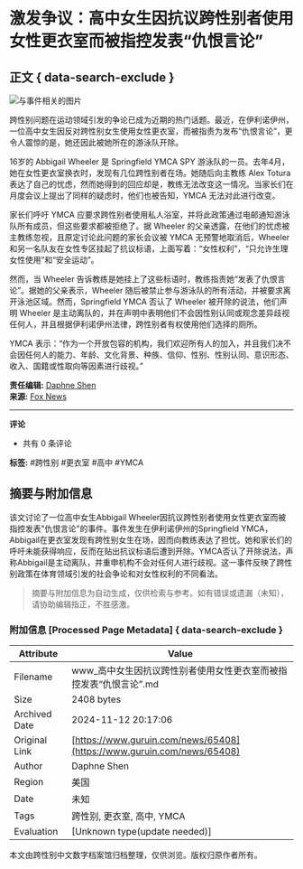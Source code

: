 # 激发争议：高中女生因抗议跨性别者使用女性更衣室而被指控发表“仇恨言论”

## 正文 { data-search-exclude }


![与事件相关的图片](https://s3.guruin.com/db/photos/1111956/url/Screen_Shot_2023-07-10_at_2.17.01_PM.png)

跨性别问题在运动领域引发的争论已成为近期的热门话题。最近，在伊利诺伊州，一位高中女生因反对跨性别女生使用女性更衣室，而被指责为发布“仇恨言论”，更令人震惊的是，她还因此被她所在的游泳队开除。

16岁的 Abbigail Wheeler 是 Springfield YMCA SPY 游泳队的一员。去年4月，她在女性更衣室换衣时，发现有几位跨性别者在场。她随后向主教练 Alex Totura 表达了自己的忧虑，然而她得到的回应却是，教练无法改变这一情况。当家长们在月度会议上提出了同样的疑虑时，他们也被告知，YMCA 无法对此进行改变。

家长们呼吁 YMCA 应要求跨性别者使用私人浴室，并将此政策通过电邮通知游泳队所有成员，但这些要求都被拒绝了。据 Wheeler 的父亲透露，在他们的忧虑被主教练忽视，且原定讨论此问题的家长会议被 YMCA 无预警地取消后，Wheeler 和另一名队友在女性专区挂起了抗议标语，上面写着：“女性权利”，“只允许生理女性使用”和“安全运动”。

然而，当 Wheeler 告诉教练是她挂上了这些标语时，教练指责她“发表了仇恨言论”。据她的父亲表示，Wheeler 随后被禁止参与游泳队的所有活动，并被要求离开泳池区域。然而，Springfield YMCA 否认了 Wheeler 被开除的说法，他们声明 Wheeler 是主动离队的，并在声明中表明他们不会因性别认同或观念差异歧视任何人，并且根据伊利诺伊州法律，跨性别者有权使用他们选择的厕所。

YMCA 表示：“作为一个开放包容的机构，我们欢迎所有人的加入，并且我们决不会因任何人的能力、年龄、文化背景、种族、信仰、性别、性别认同、意识形态、收入、国籍或性取向等因素进行歧视。”

**责任编辑:** [Daphne Shen](mailto:daphne@guruin.com)  
**来源:** [Fox News](https://www.foxnews.com/media/teen-girl-accused-hate-speech-protesting-transgenders-ymca-locker-room-report)

---

**评论**  
- 共有 0 条评论

**标签:**  #跨性别 #更衣室 #高中 #YMCA

## 摘要与附加信息

<!-- tcd_abstract -->
该文讨论了一位高中女生Abbigail Wheeler因抗议跨性别者使用女性更衣室而被指控发表"仇恨言论"的事件。事件发生在伊利诺伊州的Springfield YMCA，Abbigail在更衣室发现有跨性别女生在场，因而向教练表达了担忧。她和家长们的呼吁未能获得响应，反而在贴出抗议标语后遭到开除。YMCA否认了开除说法，声称Abbigail是主动离队，并重申机构不会对任何人进行歧视。这一事件反映了跨性别政策在体育领域引发的社会争论和对女性权利的不同看法。
<!-- tcd_abstract_end -->

> 摘要与附加信息为自动生成，仅供检索与参考。如有错误或遗漏（未知），请协助编辑指正，不胜感激。

### 附加信息 [Processed Page Metadata] { data-search-exclude }

| Attribute       | Value                                  |
|-----------------|----------------------------------------|
| Filename        | www_高中女生因抗议跨性别者使用女性更衣室而被指控发表“仇恨言论”.md                             |
| Size            | 2408 bytes                           |
| Archived Date   | 2024-11-12 20:17:06                             |
| Original Link   | [https://www.guruin.com/news/65408](https://www.guruin.com/news/65408)                       |
| Author          | Daphne Shen                               |
| Region          | 美国                               |
| Date            | 未知                                 |
| Tags            | 跨性别, 更衣室, 高中, YMCA                                 |
| Evaluation            | [Unknown type(update needed)]                                 |
<!-- tcd_table_end -->

本文由跨性别中文数字档案馆归档整理，仅供浏览。版权归原作者所有。
